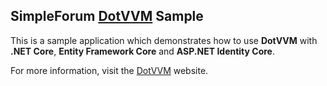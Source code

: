 ## SimpleForum [DotVVM](https://www.dotvvm.com) Sample

This is a sample application which demonstrates how to use **DotVVM** with
**.NET Core**, **Entity Framework Core** and **ASP.NET Identity Core**.

For more information, visit the [DotVVM](https://www.dotvvm.com) website.
